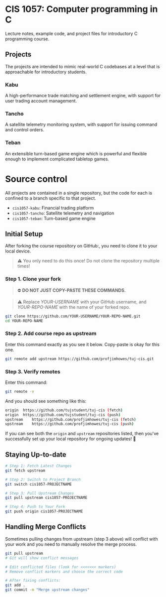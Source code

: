 # CIS 1057: Computer programming in C
Lecture notes, example code, and project files for introductory C programming course.

## Projects
The projects are intended to mimic real-world C codebases at a level that is approachable for introductory students.
### Kabu
A high-performance trade matching and settlement engine, with support for user trading account management.
### Tancho
A satellite telemetry monitoring system, with support for issuing command and control orders.
### Teban
An extensible turn-based game engine which is powerful and flexible enough to implement complicated tabletop games.

# Source control
All projects are contained in a single repository, but the code for each is confined to a branch specific to that project.
- `cis1057-kabu`: Financial trading platform
- `cis1057-tancho`: Satellite telemetry and navigation
- `cis1057-teban`: Turn-based game engine

## Initial Setup

After forking the course repository on GitHub:, you need to clone it to your local device.
>⚠️ You only need to do this once! Do not clone the repository multiple times!

### Step 1. Clone your fork
> ⛔️ **DO NOT JUST COPY-PASTE THESE COMMANDS.**

> ⚠️ Replace *YOUR-USERNAME* with your GitHub username, and *YOUR-REPO-NAME* with the name of your forked repo.
```bash
git clone https://github.com/YOUR-USERNAME/YOUR-REPO-NAME.git
cd YOUR-REPO-NAME
```

### Step 2. Add course repo as upstream
Enter this command exactly as you see it below. Copy-paste is okay for this one.
```bash
git remote add upstream https://github.com/profjimhowes/tuj-cis.git
```

### Step 3. Verify remotes
Enter this command:
```bash
git remote -v
```
And you should see something like this:
```bash
origin  https://github.com/tujstudent/tuj-cis (fetch)
origin  https://github.com/tujstudent/tuj-cis (push)
upstream    https://github.com/profjimhowes/tuj-cis (fetch)
upstream    https://github.com/profjimhowes/tuj-cis (push)
```
If you can see both the `origin` and `upstream` repositories listed, then you've successfully set up your local repository for ongoing updates! 🎉

## Staying Up-to-date

```bash
# Step 1: Fetch Latest Changes
git fetch upstream

# Step 2: Switch to Project Branch
git switch cis1057-PROJECTNAME

# Step 3: Pull Upstream Changes
git pull upstream cis1057-PROJECTNAME

# Step 4: Push to Your Fork
git push origin cis1057-PROJECTNAME
```

## Handling Merge Conflicts

Sometimes pulling changes from upstream (step 3 above) will conflict with your work and you need to manually resolve the merge process.

```bash
git pull upstream 
# Git will show conflict messages

# Edit conflicted files (look for <<<<<<< markers)
# Remove conflict markers and choose the correct code

# After fixing conflicts:
git add .
git commit -m "Merge upstream changes"
```